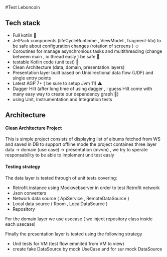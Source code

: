 #Test Leboncoin

## Tech stack
- Full kotlin :100:
- JetPack components (lifeCycleRuntinme , ViewModel , fragment-ktx) to be safe about configuration changes (rotation of screens ) :relaxed:
- Coroutines for manage asynchronious tasks and multithreading (change between main , io thread easly ) be safe :pray:
- testable Kotlin code (unit test) :robot:
- Clean Architecture (data, domain, presentation layers)
- Presentation layer built based on Unidirectional data flow (UDF) and single entry points
- Latest AGP 7+ ( be sure to setup Jvm 11) :warning:
- Dagger Hilt (after long time of using dagger , i guess Hilt come with many easy way to create our dependency graph :partying_face:)
- using Unit, Instrumentation and Integration tests

## Architecture

#### Clean Architecture Project
This is simple project consists of displaying list of albums fetched from WS and saved in DB to support offline mode 
the project containes three layer data -> domain (use case) -> presentation (mvvm) , we try to sperate responsability to be able to implement unit test easly 

#### Testing strategy

The data layer is tested through of unit tests covering:
-  Retrofit instance using Mockwebserver in order to test Retrofit network
-  Json converters
- Network data source ( ApiService , RemoteDataSource )
- Local data source ( Room , LocalDataSource )
- Repository

For the domain layer we use usecase ( we inject repository class inside each usecase)

Finally the presentation layer is tested using the following strategy
- Unit tests for VM (test flow emmited from VM to view)
- create fake DataSource by mock UseCase and for sur mock DataSource
